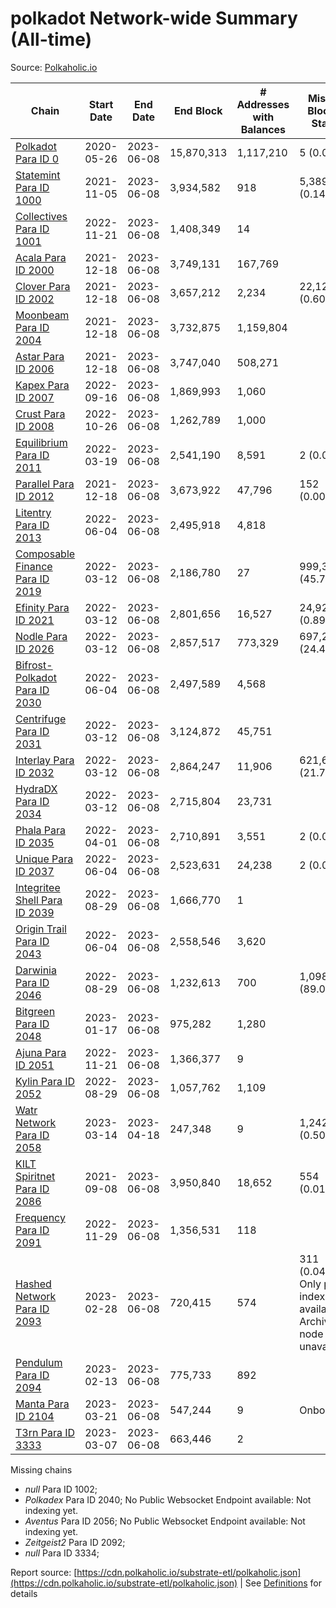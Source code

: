 # polkadot Network-wide Summary (All-time)

Source: [Polkaholic.io](https://polkaholic.io)


| Chain            | Start Date | End Date | End Block | # Addresses with Balances | Missing Blocks / Status |
| ---------------- | ---------- | ---------| --------- | ------------------------- | ----------------------- |
| [Polkadot Para ID 0](/polkadot/0-polkadot) | 2020-05-26 | 2023-06-08 | 15,870,313 |  1,117,210 | 5 (0.00%)  |
| [Statemint Para ID 1000](/polkadot/1000-statemint) | 2021-11-05 | 2023-06-08 | 3,934,582 |  918 | 5,389 (0.14%)  |
| [Collectives Para ID 1001](/polkadot/1001-collectives) | 2022-11-21 | 2023-06-08 | 1,408,349 |  14 |    |
| [Acala Para ID 2000](/polkadot/2000-acala) | 2021-12-18 | 2023-06-08 | 3,749,131 |  167,769 |    |
| [Clover Para ID 2002](/polkadot/2002-clover) | 2021-12-18 | 2023-06-08 | 3,657,212 |  2,234 | 22,121 (0.60%)  |
| [Moonbeam Para ID 2004](/polkadot/2004-moonbeam) | 2021-12-18 | 2023-06-08 | 3,732,875 |  1,159,804 |    |
| [Astar Para ID 2006](/polkadot/2006-astar) | 2021-12-18 | 2023-06-08 | 3,747,040 |  508,271 |    |
| [Kapex Para ID 2007](/polkadot/2007-kapex) | 2022-09-16 | 2023-06-08 | 1,869,993 |  1,060 |    |
| [Crust Para ID 2008](/polkadot/2008-crust) | 2022-10-26 | 2023-06-08 | 1,262,789 |  1,000 |    |
| [Equilibrium Para ID 2011](/polkadot/2011-equilibrium) | 2022-03-19 | 2023-06-08 | 2,541,190 |  8,591 | 2 (0.00%)  |
| [Parallel Para ID 2012](/polkadot/2012-parallel) | 2021-12-18 | 2023-06-08 | 3,673,922 |  47,796 | 152 (0.00%)  |
| [Litentry Para ID 2013](/polkadot/2013-litentry) | 2022-06-04 | 2023-06-08 | 2,495,918 |  4,818 |    |
| [Composable Finance Para ID 2019](/polkadot/2019-composable) | 2022-03-12 | 2023-06-08 | 2,186,780 |  27 | 999,370 (45.70%)  |
| [Efinity Para ID 2021](/polkadot/2021-efinity) | 2022-03-12 | 2023-06-08 | 2,801,656 |  16,527 | 24,922 (0.89%)  |
| [Nodle Para ID 2026](/polkadot/2026-nodle) | 2022-03-12 | 2023-06-08 | 2,857,517 |  773,329 | 697,249 (24.40%)  |
| [Bifrost-Polkadot Para ID 2030](/polkadot/2030-bifrost-dot) | 2022-06-04 | 2023-06-08 | 2,497,589 |  4,568 |    |
| [Centrifuge Para ID 2031](/polkadot/2031-centrifuge) | 2022-03-12 | 2023-06-08 | 3,124,872 |  45,751 |    |
| [Interlay Para ID 2032](/polkadot/2032-interlay) | 2022-03-12 | 2023-06-08 | 2,864,247 |  11,906 | 621,626 (21.70%)  |
| [HydraDX Para ID 2034](/polkadot/2034-hydradx) | 2022-03-12 | 2023-06-08 | 2,715,804 |  23,731 |    |
| [Phala Para ID 2035](/polkadot/2035-phala) | 2022-04-01 | 2023-06-08 | 2,710,891 |  3,551 | 2 (0.00%)  |
| [Unique Para ID 2037](/polkadot/2037-unique) | 2022-06-04 | 2023-06-08 | 2,523,631 |  24,238 | 2 (0.00%)  |
| [Integritee Shell Para ID 2039](/polkadot/2039-integritee-shell) | 2022-08-29 | 2023-06-08 | 1,666,770 |  1 |    |
| [Origin Trail Para ID 2043](/polkadot/2043-origintrail) | 2022-06-04 | 2023-06-08 | 2,558,546 |  3,620 |    |
| [Darwinia Para ID 2046](/polkadot/2046-darwinia) | 2022-08-29 | 2023-06-08 | 1,232,613 |  700 | 1,098,153 (89.09%)  |
| [Bitgreen Para ID 2048](/polkadot/2048-bitgreen) | 2023-01-17 | 2023-06-08 | 975,282 |  1,280 |    |
| [Ajuna Para ID 2051](/polkadot/2051-ajuna) | 2022-11-21 | 2023-06-08 | 1,366,377 |  9 |    |
| [Kylin Para ID 2052](/polkadot/2052-kylin) | 2022-08-29 | 2023-06-08 | 1,057,762 |  1,109 |    |
| [Watr Network Para ID 2058](/polkadot/2058-watr) | 2023-03-14 | 2023-04-18 | 247,348 |  9 | 1,242 (0.50%)  |
| [KILT Spiritnet Para ID 2086](/polkadot/2086-kilt) | 2021-09-08 | 2023-06-08 | 3,950,840 |  18,652 | 554 (0.01%)  |
| [Frequency Para ID 2091](/polkadot/2091-frequency) | 2022-11-29 | 2023-06-08 | 1,356,531 |  118 |    |
| [Hashed Network Para ID 2093](/polkadot/2093-hashed) | 2023-02-28 | 2023-06-08 | 720,415 |  574 | 311 (0.04%) Only partial index available: Archive node unavailable |
| [Pendulum Para ID 2094](/polkadot/2094-pendulum) | 2023-02-13 | 2023-06-08 | 775,733 |  892 |    |
| [Manta Para ID 2104](/polkadot/2104-manta) | 2023-03-21 | 2023-06-08 | 547,244 |  9 |   Onboarding |
| [T3rn Para ID 3333](/polkadot/3333-t3rn) | 2023-03-07 | 2023-06-08 | 663,446 |  2 |    |

Missing chains


* *null* Para ID 1002; 
* *Polkadex* Para ID 2040; No Public Websocket Endpoint available: Not indexing yet.
* *Aventus* Para ID 2056; No Public Websocket Endpoint available: Not indexing yet.
* *Zeitgeist2* Para ID 2092; 
* *null* Para ID 3334; 

Report source: [https://cdn.polkaholic.io/substrate-etl/polkaholic.json](https://cdn.polkaholic.io/substrate-etl/polkaholic.json) | See [Definitions](/DEFINITIONS.md) for details
